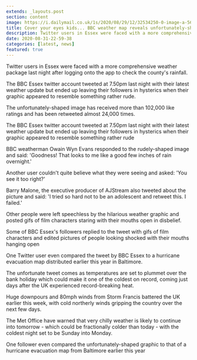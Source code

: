 ```yaml
---
extends: _layouts.post
section: content
image: https://i.dailymail.co.uk/1s/2020/08/29/12/32534250-0-image-a-56_1598698865120.jpg 
title: Cover your eyes kids... BBC weather map reveals unfortunately-shaped shower system  
description: Twitter users in Essex were faced with a more comprehensive weather package last night after logging onto the app to check the countys rainfall. 
date: 2020-08-31-22-59-38 
categories: [latest, news] 
featured: true 
--- 
```

Twitter users in Essex were faced with a more comprehensive weather package last night after logging onto the app to check the county's rainfall.

The BBC Essex twitter account tweeted at 7.50pm last night with their latest weather update but ended up leaving their followers in hysterics when their graphic appeared to resemble something rather rude.

The unfortunately-shaped image has received more than 102,000 like ratings and has been retweeted almost 24,000 times.







The BBC Essex twitter account tweeted at 7.50pm last night with their latest weather update but ended up leaving their followers in hysterics when their graphic appeared to resemble something rather rude

BBC weatherman Owain Wyn Evans responded to the rudely-shaped image and said: 'Goodness! That looks to me like a good few inches of rain overnight.'

Another user couldn't quite believe what they were seeing and asked: 'You see it too right?'

Barry Malone, the executive producer of AJStream also tweeted about the picture and said: 'I tried so hard not to be an adolescent and retweet this. I failed.'

Other people were left speechless by the hilarious weather graphic and posted gifs of film characters staring with their mouths open in disbelief. 





Some of BBC Essex's followers replied to the tweet with gifs of film characters and edited pictures of people looking shocked with their mouths hanging open

One Twitter user even compared the tweet by BBC Essex to a hurricane evacuation map distributed earlier this year in Baltimore.

The unfortunate tweet comes as temperatures are set to plummet over the bank holiday which could make it one of the coldest on record, coming just days after the UK experienced record-breaking heat.

Huge downpours and 80mph winds from Storm Francis battered the UK earlier this week, with cold northerly winds gripping the country over the next few days.

The Met Office have warned that very chilly weather is likely to continue into tomorrow - which could be fractionally colder than today - with the coldest night set to be Sunday into Monday.







One follower even compared the unfortunately-shaped graphic to that of a hurricane evacuation map from Baltimore earlier this year

